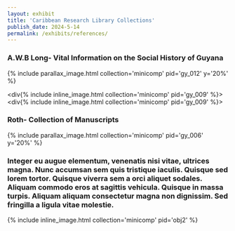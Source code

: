 ```yaml
---
layout: exhibit
title: 'Caribbean Research Library Collections'
publish_date: 2024-5-14
permalink: /exhibits/references/
---
```


### A.W.B Long- Vital Information on the Social History of Guyana


{% include parallax_image.html collection='minicomp' pid='gy_012' y='20%' %}

<div{% include inline_image.html collection='minicomp' pid='gy_009' %}> <div{% include inline_image.html collection='minicomp' pid='gy_009' %}>

### Roth- Collection of Manuscripts

{% include parallax_image.html collection='minicomp' pid='gy_006' y='20%' %}

### Integer eu augue elementum, venenatis nisi vitae, ultrices magna. Nunc accumsan sem quis tristique iaculis. Quisque sed lorem tortor. Quisque viverra sem a orci aliquet sodales. Aliquam commodo eros at sagittis vehicula. Quisque in massa turpis. Aliquam aliquam consectetur magna non dignissim. Sed fringilla a ligula vitae molestie.

{% include inline_image.html collection='minicomp' pid='obj2' %}